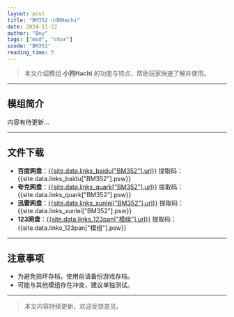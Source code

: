 ```yaml
---
layout: post
title: "BM352 小狗Hachi"
date: 2024-11-22
author: "Bny"
tags: ["mod", "char"]
scode: "BM352"
reading_time: 5
---
```


> 本文介绍模组 **小狗Hachi** 的功能与特点，帮助玩家快速了解并使用。

---

## 模组简介

内容有待更新...

---

## 文件下载
- **百度网盘**：[{{site.data.links_baidu["BM352"].url}}]({{site.data.links_baidu["BM352"].url}}) 提取码：{{site.data.links_baidu["BM352"].psw}}
- **夸克网盘**：[{{site.data.links_quark["BM352"].url}}]({{site.data.links_quark["BM352"].url}}) 提取码：{{site.data.links_quark["BM352"].psw}}
- **迅雷网盘**：[{{site.data.links_xunlei["BM352"].url}}]({{site.data.links_xunlei["BM352"].url}}) 提取码：{{site.data.links_xunlei["BM352"].psw}}
- **123网盘**：[{{site.data.links_123pan["模组"].url}}]({{site.data.links_123pan["模组"].url}}) 提取码：{{site.data.links_123pan["模组"].psw}}

---

## 注意事项
- 为避免损坏存档，使用前请备份游戏存档。
- 可能与其他模组存在冲突，建议单独测试。

---

> 本文内容持续更新，欢迎反馈意见。
